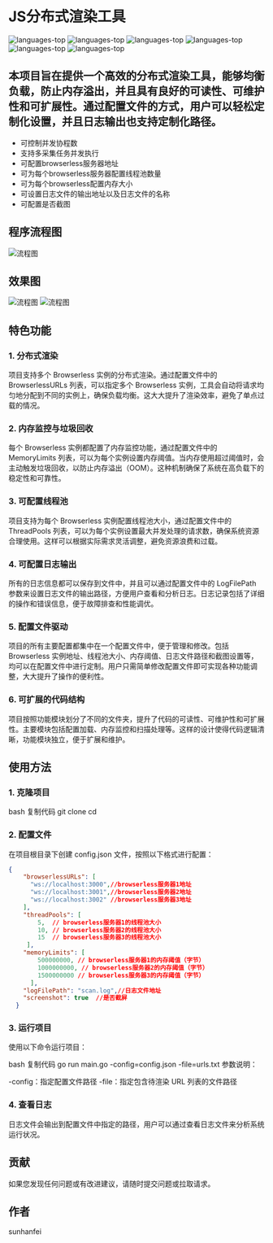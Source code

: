 # JS分布式渲染工具
<img src="https://img.shields.io/badge/%E5%8F%AF%E6%8E%A7%E5%88%B6%E5%B9%B6%E5%8F%91%E5%8D%8F%E7%A8%8B%E6%95%B0-passing" alt="languages-top" /> <img src="https://img.shields.io/badge/%E6%94%AF%E6%8C%81%E5%A4%9A%E9%87%87%E9%9B%86%E4%BB%BB%E5%8A%A1%E5%B9%B6%E5%8F%91%E6%89%A7%E8%A1%8C-passing" alt="languages-top" /> <img src="https://img.shields.io/badge/%E5%8F%AF%E9%85%8D%E7%BD%AE%E6%9C%8D%E5%8A%A1%E5%99%A8%E7%BA%BF%E7%A8%8B%E6%B1%A0%E6%95%B0-passing" alt="languages-top" /> <img src="https://img.shields.io/badge/%E5%8F%AF%E6%8E%A7%E5%88%B6%E5%B9%B6%E5%8F%91%E5%8D%8F%E7%A8%8B%E6%95%B0-passing" alt="languages-top" /> <img src="https://img.shields.io/badge/%E5%8F%AF%E9%85%8D%E7%BD%AE%E6%9C%8D%E5%8A%A1%E5%99%A8%E5%86%85%E5%AD%98%E5%A4%A7%E5%B0%8F-passing" alt="languages-top" /> <img src="https://img.shields.io/badge/%E5%8F%AF%E9%85%8D%E7%BD%AE%E6%97%A5%E5%BF%97%E6%96%87%E4%BB%B6%E5%90%8D%E7%A7%B0%E5%8F%8A%E5%9C%B0%E5%9D%80-passing" alt="languages-top" />

## 本项目旨在提供一个高效的分布式渲染工具，能够均衡负载，防止内存溢出，并且具有良好的可读性、可维护性和可扩展性。通过配置文件的方式，用户可以轻松定制化设置，并且日志输出也支持定制化路径。

- 可控制并发协程数
- 支持多采集任务并发执行
- 可配置browserless服务器地址
- 可为每个browserless服务器配置线程池数量
- 可为每个browserless配置内存大小
- 可设置日志文件的输出地址以及日志文件的名称
- 可配置是否截图

## 程序流程图
![流程图](img/程序流程图.jpg)
## 效果图
![流程图](img/dockers.png)
![流程图](img/截图.png)
## 特色功能
### 1. 分布式渲染
项目支持多个 Browserless 实例的分布式渲染。通过配置文件中的 BrowserlessURLs 列表，可以指定多个 Browserless 实例，工具会自动将请求均匀地分配到不同的实例上，确保负载均衡。这大大提升了渲染效率，避免了单点过载的情况。

### 2. 内存监控与垃圾回收
每个 Browserless 实例都配置了内存监控功能，通过配置文件中的 MemoryLimits 列表，可以为每个实例设置内存阈值。当内存使用超过阈值时，会主动触发垃圾回收，以防止内存溢出（OOM）。这种机制确保了系统在高负载下的稳定性和可靠性。

### 3. 可配置线程池
项目支持为每个 Browserless 实例配置线程池大小，通过配置文件中的 ThreadPools 列表，可以为每个实例设置最大并发处理的请求数，确保系统资源合理使用。这样可以根据实际需求灵活调整，避免资源浪费和过载。

### 4. 可配置日志输出
所有的日志信息都可以保存到文件中，并且可以通过配置文件中的 LogFilePath 参数来设置日志文件的输出路径，方便用户查看和分析日志。日志记录包括了详细的操作和错误信息，便于故障排查和性能调优。

### 5. 配置文件驱动
项目的所有主要配置都集中在一个配置文件中，便于管理和修改。包括 Browserless 实例地址、线程池大小、内存阈值、日志文件路径和截图设置等，均可以在配置文件中进行定制。用户只需简单修改配置文件即可实现各种功能调整，大大提升了操作的便利性。

### 6. 可扩展的代码结构
项目按照功能模块划分了不同的文件夹，提升了代码的可读性、可维护性和可扩展性。主要模块包括配置加载、内存监控和扫描处理等。这样的设计使得代码逻辑清晰，功能模块独立，便于扩展和维护。

## 使用方法
### 1. 克隆项目
bash
复制代码
git clone <repository-url>
cd <project-directory>
### 2. 配置文件
在项目根目录下创建 config.json 文件，按照以下格式进行配置：
```json
{
    "browserlessURLs": [
      "ws://localhost:3000",//browserless服务器1地址
      "ws://localhost:3001",//browserless服务器2地址
      "ws://localhost:3002" //browserless服务器3地址
    ],
    "threadPools": [
        5,  // browserless服务器1的线程池大小
        10, // browserless服务器2的线程池大小
        15  // browserless服务器3的线程池大小
     ],
    "memoryLimits": [
        500000000, // browserless服务器1的内存阈值（字节）
        1000000000, // browserless服务器2的内存阈值（字节）
        1500000000 // browserless服务器3的内存阈值（字节）
      ],  
    "logFilePath": "scan.log",//日志文件地址
    "screenshot": true  //是否截屏
  }
```
### 3. 运行项目
使用以下命令运行项目：

bash
复制代码
go run main.go -config=config.json -file=urls.txt
参数说明：

-config：指定配置文件路径
-file：指定包含待渲染 URL 列表的文件路径
### 4. 查看日志
日志文件会输出到配置文件中指定的路径，用户可以通过查看日志文件来分析系统运行状况。

## 贡献
如果您发现任何问题或有改进建议，请随时提交问题或拉取请求。

## 作者
sunhanfei

